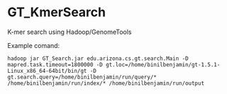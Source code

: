 GT_KmerSearch
=============

K-mer search using Hadoop/GenomeTools

Example comand:
```
hadoop jar GT_Search.jar edu.arizona.cs.gt.search.Main -D mapred.task.timeout=1800000 -D gt.loc=/home/binilbenjamin/gt-1.5.1-Linux_x86_64-64bit/bin/gt -D gt.search.query=/home/binilbenjamin/run/query/* /home/binilbenjamin/run/index/* /home/binilbenjamin/run/output
```
